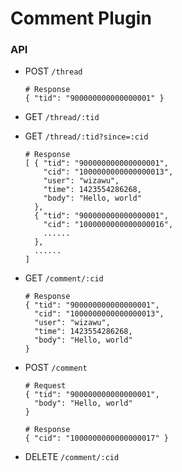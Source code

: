 Comment Plugin
==============

### API

* POST `/thread`
    ```
    # Response
    { "tid": "900000000000000001" }
    ```

* GET `/thread/:tid`
* GET `/thread/:tid?since=:cid`
    ```
    # Response
    [ { "tid": "900000000000000001",
        "cid": "1000000000000000013",
        "user": "wizawu",
        "time": 1423554286268,
        "body": "Hello, world"
      },
      { "tid": "900000000000000001",
        "cid": "1000000000000000016",
        ......
      },
      ......
    ]
    ```

* GET `/comment/:cid`
    ```
    # Response
    { "tid": "900000000000000001",
      "cid": "1000000000000000013",
      "user": "wizawu",
      "time": 1423554286268,
      "body": "Hello, world"
    }
    ```

* POST `/comment`
    ```
    # Request
    { "tid": "900000000000000001",
      "body": "Hello, world"
    }

    # Response
    { "cid": "1000000000000000017" }
    ```

* DELETE `/comment/:cid`
